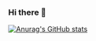 ### Hi there 👋

[![Anurag's GitHub stats](https://github-readme-stats.vercel.app/api?username=AndyRCR&show_icons=true&theme=radicalR)](https://github.com/anuraghazra/github-readme-stats)

<!--
**AndyRCR/AndyRCR** is a ✨ _special_ ✨ repository because its `README.md` (this file) appears on your GitHub profile.

Here are some ideas to get you started:

- 🔭 I’m currently working on ...
- 🌱 I’m currently learning ...
- 👯 I’m looking to collaborate on ...
- 🤔 I’m looking for help with ...
- 💬 Ask me about ...
- 📫 How to reach me: ...
- 😄 Pronouns: ...
- ⚡ Fun fact: ...
-->

